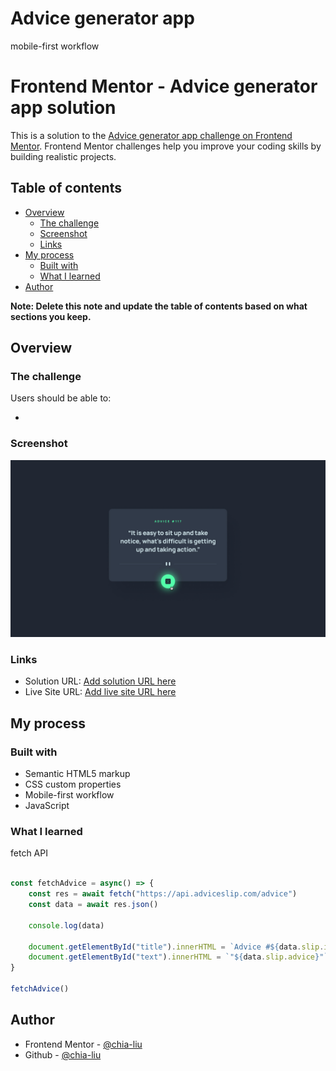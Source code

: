 # Advice generator app
mobile-first workflow

# Frontend Mentor - Advice generator app solution

This is a solution to the [Advice generator app challenge on Frontend Mentor](https://www.frontendmentor.io/challenges/advice-generator-app-QdUG-13db). Frontend Mentor challenges help you improve your coding skills by building realistic projects.

## Table of contents

- [Overview](#overview)
  - [The challenge](#the-challenge)
  - [Screenshot](#screenshot)
  - [Links](#links)
- [My process](#my-process)
  - [Built with](#built-with)
  - [What I learned](#what-i-learned)
- [Author](#author)

**Note: Delete this note and update the table of contents based on what sections you keep.**

## Overview

### The challenge

Users should be able to:

- 

### Screenshot

![](./design/active-states.jpg)


### Links

- Solution URL: [Add solution URL here](https://your-solution-url.com)
- Live Site URL: [Add live site URL here](https://your-live-site-url.com)

## My process

### Built with

- Semantic HTML5 markup
- CSS custom properties
- Mobile-first workflow
- JavaScript

### What I learned

fetch API 

```js 

const fetchAdvice = async() => {
    const res = await fetch("https://api.adviceslip.com/advice")
    const data = await res.json()

    console.log(data)

    document.getElementById("title").innerHTML = `Advice #${data.slip.id}`
    document.getElementById("text").innerHTML = `"${data.slip.advice}"`
}

fetchAdvice()

```


## Author

- Frontend Mentor - [@chia-liu](https://www.frontendmentor.io/profile/chia-liu)
- Github - [@chia-liu](https://github.com/chia-liu)

